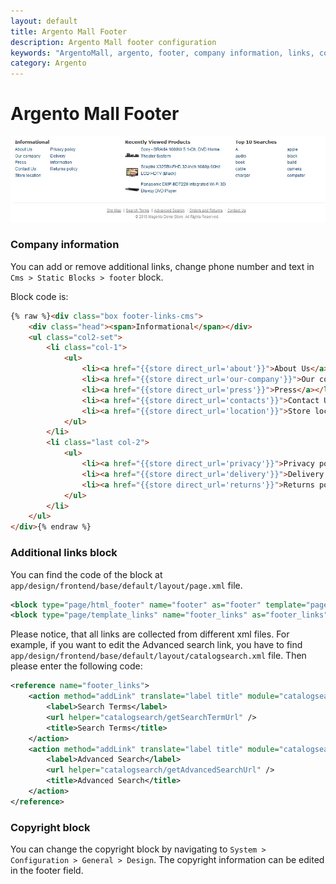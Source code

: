 ```yaml
---
layout: default
title: Argento Mall Footer
description: Argento Mall footer configuration
keywords: "ArgentoMall, argento, footer, company information, links, copyright, contacts"
category: Argento
---
```


# Argento Mall Footer

![Argento Mall footer](/images/argento/mall/footer.jpg)

### Company information

You can add or remove additional links, change phone number and text in
`Cms > Static Blocks > footer` block.

Block code is:

```html
{% raw %}<div class="box footer-links-cms">
    <div class="head"><span>Informational</span></div>
    <ul class="col2-set">
        <li class="col-1">
            <ul>
                <li><a href="{{store direct_url='about'}}">About Us</a></li>
                <li><a href="{{store direct_url='our-company'}}">Our company</a></li>
                <li><a href="{{store direct_url='press'}}">Press</a></li>
                <li><a href="{{store direct_url='contacts'}}">Contact Us</a></li>
                <li><a href="{{store direct_url='location'}}">Store location</a></li>
            </ul>
        </li>
        <li class="last col-2">
            <ul>
                <li><a href="{{store direct_url='privacy'}}">Privacy policy</a></li>
                <li><a href="{{store direct_url='delivery'}}">Delivery information</a></li>
                <li><a href="{{store direct_url='returns'}}">Returns policy</a></li>
            </ul>
        </li>
    </ul>
</div>{% endraw %}
```

### Additional links block

You can find the code of the block at `app/design/frontend/base/default/layout/page.xml` file.

```xml
<block type="page/html_footer" name="footer" as="footer" template="page/html/footer.phtml">
<block type="page/template_links" name="footer_links" as="footer_links" template="page/template/links.phtml"/>
```

Please notice, that all links are collected from different xml files. For example, if you want to edit the Advanced search link, you have to find `app/design/frontend/base/default/layout/catalogsearch.xml` file. Then please enter the following code:

```xml
<reference name="footer_links">
    <action method="addLink" translate="label title" module="catalogsearch" ifconfig="catalog/seo/search_terms">
        <label>Search Terms</label>
        <url helper="catalogsearch/getSearchTermUrl" />
        <title>Search Terms</title>
    </action>
    <action method="addLink" translate="label title" module="catalogsearch">
        <label>Advanced Search</label>
        <url helper="catalogsearch/getAdvancedSearchUrl" />
        <title>Advanced Search</title>
    </action>
</reference>
```

### Copyright block

You can change the copyright block by navigating to `System > Configuration > General > Design`.
The copyright information can be edited in the footer field.


